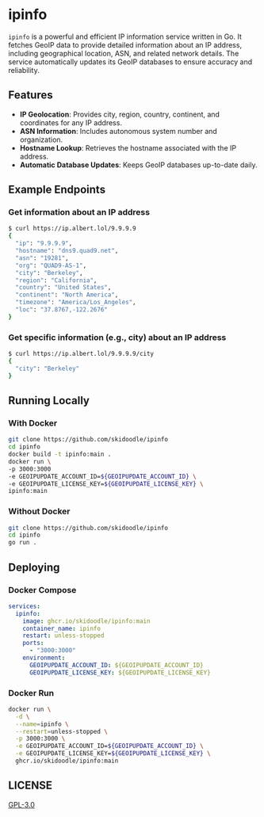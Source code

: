 # ipinfo

`ipinfo` is a powerful and efficient IP information service written in Go. It fetches GeoIP data to provide detailed information about an IP address, including geographical location, ASN, and related network details. The service automatically updates its GeoIP databases to ensure accuracy and reliability.

## Features

- **IP Geolocation**: Provides city, region, country, continent, and coordinates for any IP address.
- **ASN Information**: Includes autonomous system number and organization.
- **Hostname Lookup**: Retrieves the hostname associated with the IP address.
- **Automatic Database Updates**: Keeps GeoIP databases up-to-date daily.

## Example Endpoints

### Get information about an IP address

```sh
$ curl https://ip.albert.lol/9.9.9.9
{
  "ip": "9.9.9.9",
  "hostname": "dns9.quad9.net",
  "asn": "19281",
  "org": "QUAD9-AS-1",
  "city": "Berkeley",
  "region": "California",
  "country": "United States",
  "continent": "North America",
  "timezone": "America/Los_Angeles",
  "loc": "37.8767,-122.2676"
}
```

### Get specific information (e.g., city) about an IP address

```sh
$ curl https://ip.albert.lol/9.9.9.9/city
{
  "city": "Berkeley"
}
```

## Running Locally

### With Docker

```sh
git clone https://github.com/skidoodle/ipinfo
cd ipinfo
docker build -t ipinfo:main .
docker run \
-p 3000:3000
-e GEOIPUPDATE_ACCOUNT_ID=${GEOIPUPDATE_ACCOUNT_ID} \
-e GEOIPUPDATE_LICENSE_KEY=${GEOIPUPDATE_LICENSE_KEY} \
ipinfo:main
```

### Without Docker

```sh
git clone https://github.com/skidoodle/ipinfo
cd ipinfo
go run .
```

## Deploying

### Docker Compose

```yaml
services:
  ipinfo:
    image: ghcr.io/skidoodle/ipinfo:main
    container_name: ipinfo
    restart: unless-stopped
    ports:
      - "3000:3000"
    environment:
      GEOIPUPDATE_ACCOUNT_ID: ${GEOIPUPDATE_ACCOUNT_ID}
      GEOIPUPDATE_LICENSE_KEY: ${GEOIPUPDATE_LICENSE_KEY}
```

### Docker Run

```sh
docker run \
  -d \
  --name=ipinfo \
  --restart=unless-stopped \
  -p 3000:3000 \
  -e GEOIPUPDATE_ACCOUNT_ID=${GEOIPUPDATE_ACCOUNT_ID} \
  -e GEOIPUPDATE_LICENSE_KEY=${GEOIPUPDATE_LICENSE_KEY} \
  ghcr.io/skidoodle/ipinfo:main
```

## LICENSE

[GPL-3.0](https://github.com/skidoodle/ipinfo/blob/main/license)
